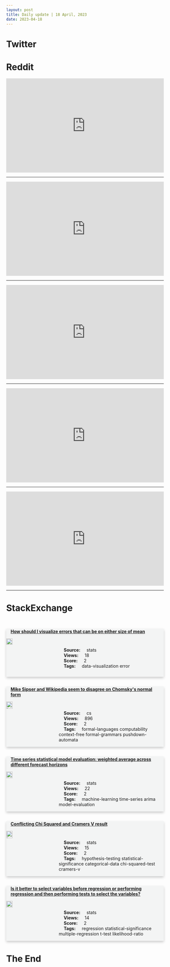 ```yaml
---
layout: post
title: Daily update | 18 April, 2023
date: 2023-04-18
---
```


<script async src="https://platform.twitter.com/widgets.js" charset="utf-8"></script>


<script src='https://storage.ko-fi.com/cdn/scripts/overlay-widget.js'></script>
<script>
  kofiWidgetOverlay.draw('themldojo', {
    'type': 'floating-chat',
    'floating-chat.donateButton.text': 'Support me',
    'floating-chat.donateButton.background-color': '#f45d22',
    'floating-chat.donateButton.text-color': '#fff'
  });
</script>

# Twitter 

<blockquote class="twitter-tweet"><a href="https://twitter.com/DailyLoud/status/1647993529258344451"></a></blockquote>

<blockquote class="twitter-tweet"><a href="https://twitter.com/DailyLoud/status/1648079720775385090"></a></blockquote>

<blockquote class="twitter-tweet"><a href="https://twitter.com/InterestingsAsF/status/1647933613114269696"></a></blockquote>

<blockquote class="twitter-tweet"><a href="https://twitter.com/MetaAI/status/1648038974290808836"></a></blockquote>

<blockquote class="twitter-tweet"><a href="https://twitter.com/unusual_whales/status/1648082794701271040"></a></blockquote>

<blockquote class="twitter-tweet"><a href="https://twitter.com/ylecun/status/1647855459833896960"></a></blockquote>

<blockquote class="twitter-tweet"><a href="https://twitter.com/ylecun/status/1647899325412831235"></a></blockquote>

<blockquote class="twitter-tweet"><a href="https://twitter.com/goodfellow_ian/status/1648005651266932736"></a></blockquote>

<blockquote class="twitter-tweet"><a href="https://twitter.com/karpathy/status/1648009359446933505"></a></blockquote>

<blockquote class="twitter-tweet"><a href="https://twitter.com/huggingface/status/1647939658779697152"></a></blockquote>

# Reddit 

<iframe id="reddit-embed" src="https://www.redditmedia.com/r/MachineLearning/comments/12pqqg6/discussion_translation_of_japanese_to_english?ref_source=embed&amp;ref=share&amp;embed=true" sandbox="allow-scripts allow-same-origin allow-popups" style="border: none;" height="300" width="100%" scrolling="yes"></iframe>
<hr style="width:100%;text-align:left;margin-left:0">
<iframe id="reddit-embed" src="https://www.redditmedia.com/r/datascience/comments/12pa2uy/how_to_work_on_visualization?ref_source=embed&amp;ref=share&amp;embed=true" sandbox="allow-scripts allow-same-origin allow-popups" style="border: none;" height="300" width="100%" scrolling="yes"></iframe>
<hr style="width:100%;text-align:left;margin-left:0">
<iframe id="reddit-embed" src="https://www.redditmedia.com/r/MachineLearning/comments/12p3si6/d_finetuning_llms_for_code_generation_by_making?ref_source=embed&amp;ref=share&amp;embed=true" sandbox="allow-scripts allow-same-origin allow-popups" style="border: none;" height="300" width="100%" scrolling="yes"></iframe>
<hr style="width:100%;text-align:left;margin-left:0">
<iframe id="reddit-embed" src="https://www.redditmedia.com/r/datascience/comments/12ovrv7/optum_tdp_data_science_and_engineering?ref_source=embed&amp;ref=share&amp;embed=true" sandbox="allow-scripts allow-same-origin allow-popups" style="border: none;" height="300" width="100%" scrolling="yes"></iframe>
<hr style="width:100%;text-align:left;margin-left:0">
<iframe id="reddit-embed" src="https://www.redditmedia.com/r/dataengineering/comments/12p1uoq/monorepo_or_multirepo_for_collection_of_etl?ref_source=embed&amp;ref=share&amp;embed=true" sandbox="allow-scripts allow-same-origin allow-popups" style="border: none;" height="300" width="100%" scrolling="yes"></iframe>
<hr style="width:100%;text-align:left;margin-left:0">

<style>
.card {
box-shadow: 0 4px 8px 0 rgba(0,0,0,0.2);
transition: 0.3s;
width: 100%;
background-color: #F3F4F4;
}
p{
    margin-left:  3em;
    padding-top: 1em;
}
.part2{
    display: grid;
    grid-template-columns: 1fr 3fr;
}
h4{
    margin: 1em;
}

.card:hover {
box-shadow: 0 8px 16px 0 rgba(0,0,0,0.2);
}
b {
padding: 2px 16px;
}
</style>
  
# StackExchange 


  <br>
  <div class="card">
  <h4><a href='https://stats.stackexchange.com/questions/613254/how-should-i-visualize-errors-that-can-be-on-either-size-of-mean'>How should I visualize errors that can be on either size of mean</a></h4> 
  <div class="part2">
      <img src="https://cdn.sstatic.net/Sites/stats/Img/apple-touch-icon@2.png?v=344f57aa10cc" alt="Img missing!" style="width:40%">
      <p><b>Source:</b> stats<br><b>Views:</b> 18<br><b>Score:</b> 2<br><b>Tags:</b> <span class="badge badge-dark">data-visualization</span> <span class="badge badge-dark">error</span></p> 
  </div>
  </div>
      
  <br>
  <div class="card">
  <h4><a href='https://cs.stackexchange.com/questions/159671/mike-sipser-and-wikipedia-seem-to-disagree-on-chomskys-normal-form'>Mike Sipser and Wikipedia seem to disagree on Chomsky&#39;s normal form</a></h4> 
  <div class="part2">
      <img src="https://cdn.sstatic.net/Sites/cs/Img/apple-touch-icon@2.png?v=324a3e0c2b03" alt="Img missing!" style="width:40%">
      <p><b>Source:</b> cs<br><b>Views:</b> 896<br><b>Score:</b> 2<br><b>Tags:</b> <span class="badge badge-dark">formal-languages</span> <span class="badge badge-dark">computability</span> <span class="badge badge-dark">context-free</span> <span class="badge badge-dark">formal-grammars</span> <span class="badge badge-dark">pushdown-automata</span></p> 
  </div>
  </div>
      
  <br>
  <div class="card">
  <h4><a href='https://stats.stackexchange.com/questions/613193/time-series-statistical-model-evaluation-weighted-average-across-different-fore'>Time series statistical model evaluation: weighted average across different forecast horizons</a></h4> 
  <div class="part2">
      <img src="https://cdn.sstatic.net/Sites/stats/Img/apple-touch-icon@2.png?v=344f57aa10cc" alt="Img missing!" style="width:40%">
      <p><b>Source:</b> stats<br><b>Views:</b> 22<br><b>Score:</b> 2<br><b>Tags:</b> <span class="badge badge-dark">machine-learning</span> <span class="badge badge-dark">time-series</span> <span class="badge badge-dark">arima</span> <span class="badge badge-dark">model-evaluation</span></p> 
  </div>
  </div>
      
  <br>
  <div class="card">
  <h4><a href='https://stats.stackexchange.com/questions/613197/conflicting-chi-squared-and-cramers-v-result'>Conflicting Chi Squared and Cramers V result</a></h4> 
  <div class="part2">
      <img src="https://cdn.sstatic.net/Sites/stats/Img/apple-touch-icon@2.png?v=344f57aa10cc" alt="Img missing!" style="width:40%">
      <p><b>Source:</b> stats<br><b>Views:</b> 15<br><b>Score:</b> 2<br><b>Tags:</b> <span class="badge badge-dark">hypothesis-testing</span> <span class="badge badge-dark">statistical-significance</span> <span class="badge badge-dark">categorical-data</span> <span class="badge badge-dark">chi-squared-test</span> <span class="badge badge-dark">cramers-v</span></p> 
  </div>
  </div>
      
  <br>
  <div class="card">
  <h4><a href='https://stats.stackexchange.com/questions/613222/is-it-better-to-select-variables-before-regression-or-performing-regression-and'>Is it better to select variables before regression or performing regression and then performing tests to select the variables?</a></h4> 
  <div class="part2">
      <img src="https://cdn.sstatic.net/Sites/stats/Img/apple-touch-icon@2.png?v=344f57aa10cc" alt="Img missing!" style="width:40%">
      <p><b>Source:</b> stats<br><b>Views:</b> 14<br><b>Score:</b> 2<br><b>Tags:</b> <span class="badge badge-dark">regression</span> <span class="badge badge-dark">statistical-significance</span> <span class="badge badge-dark">multiple-regression</span> <span class="badge badge-dark">t-test</span> <span class="badge badge-dark">likelihood-ratio</span></p> 
  </div>
  </div>
      
# The End